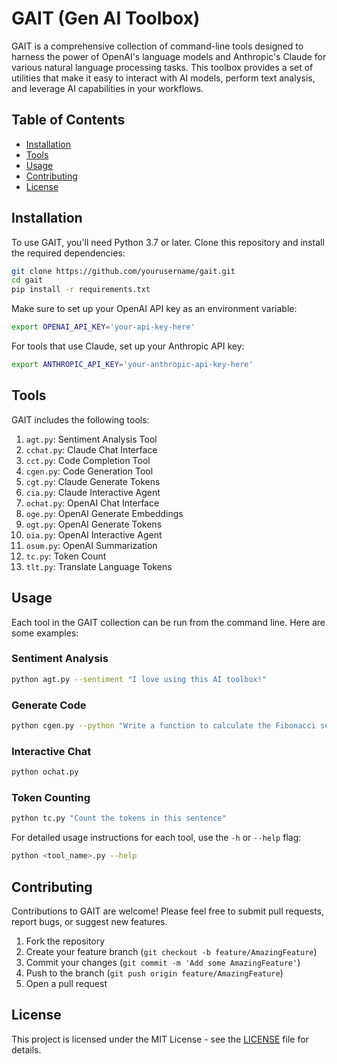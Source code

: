 # GAIT (Gen AI Toolbox)

GAIT is a comprehensive collection of command-line tools designed to harness the power of OpenAI's language models and Anthropic's Claude for various natural language processing tasks. This toolbox provides a set of utilities that make it easy to interact with AI models, perform text analysis, and leverage AI capabilities in your workflows.

## Table of Contents

- [Installation](#installation)
- [Tools](#tools)
- [Usage](#usage)
- [Contributing](#contributing)
- [License](#license)

## Installation

To use GAIT, you'll need Python 3.7 or later. Clone this repository and install the required dependencies:

```bash
git clone https://github.com/yourusername/gait.git
cd gait
pip install -r requirements.txt
```

Make sure to set up your OpenAI API key as an environment variable:

```bash
export OPENAI_API_KEY='your-api-key-here'
```

For tools that use Claude, set up your Anthropic API key:

```bash
export ANTHROPIC_API_KEY='your-anthropic-api-key-here'
```

## Tools

GAIT includes the following tools:

1. `agt.py`: Sentiment Analysis Tool
2. `cchat.py`: Claude Chat Interface
3. `cct.py`: Code Completion Tool
4. `cgen.py`: Code Generation Tool
5. `cgt.py`: Claude Generate Tokens
6. `cia.py`: Claude Interactive Agent
7. `ochat.py`: OpenAI Chat Interface
8. `oge.py`: OpenAI Generate Embeddings
9. `ogt.py`: OpenAI Generate Tokens
10. `oia.py`: OpenAI Interactive Agent
11. `osum.py`: OpenAI Summarization
12. `tc.py`: Token Count
13. `tlt.py`: Translate Language Tokens

## Usage

Each tool in the GAIT collection can be run from the command line. Here are some examples:

### Sentiment Analysis

```bash
python agt.py --sentiment "I love using this AI toolbox!"
```

### Generate Code

```bash
python cgen.py --python "Write a function to calculate the Fibonacci sequence"
```

### Interactive Chat

```bash
python ochat.py
```

### Token Counting

```bash
python tc.py "Count the tokens in this sentence"
```

For detailed usage instructions for each tool, use the `-h` or `--help` flag:

```bash
python <tool_name>.py --help
```

## Contributing

Contributions to GAIT are welcome! Please feel free to submit pull requests, report bugs, or suggest new features.

1. Fork the repository
2. Create your feature branch (`git checkout -b feature/AmazingFeature`)
3. Commit your changes (`git commit -m 'Add some AmazingFeature'`)
4. Push to the branch (`git push origin feature/AmazingFeature`)
5. Open a pull request

## License

This project is licensed under the MIT License - see the [LICENSE](LICENSE) file for details.